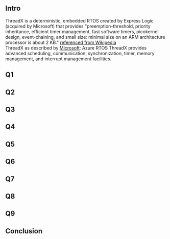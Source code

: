 ## Intro  
ThreadX is a deterministic, embedded RTOS created by Express Logic (acquired by Microsoft) that provides "preemption-threshold, priority inheritance, efficient timer management, fast software timers, picokernel design, event-chaining, and small size: minimal size on an ARM architecture processor is about 2 KB." [referenced from Wikipedia]( https://en.wikipedia.org/wiki/ThreadX)  
ThreadX as described by [Microsoft](https://docs.microsoft.com/en-us/azure/rtos/threadx/overview-threadx#azure-rtos-threadx-services): Azure RTOS ThreadX provides advanced scheduling, communication, synchronization, timer, memory management, and interrupt management facilities.

## Q1  

## Q2 

## Q3  

## Q4  

## Q5  

## Q6  

## Q7  

## Q8  

## Q9  

## Conclusion  
